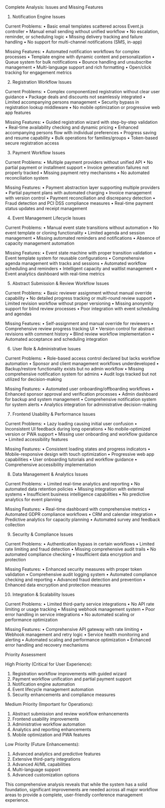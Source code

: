 Complete Analysis: Issues and Missing Features

1. Notification Engine Issues

Current Problems:
•  Basic email templates scattered across Event.js controller
•  Manual email sending without unified workflow
•  No escalation, reminder, or scheduling logic
•  Missing delivery tracking and failure handling
•  No support for multi-channel notifications (SMS, in-app)

Missing Features:
•  Automated notification workflows for complex processes
•  Template engine with dynamic content and personalization
•  Queue system for bulk notifications
•  Bounce handling and unsubscribe management
•  Multi-language support and rich formatting
•  Open/click tracking for engagement metrics

2. Registration Workflow Issues

Current Problems:
•  Complex componentized registration without clear user guidance
•  Package deals and discounts not seamlessly integrated
•  Limited accompanying persons management
•  Security bypass in registration lookup middleware
•  No mobile optimization or progressive web app features

Missing Features:
•  Guided registration wizard with step-by-step validation
•  Real-time availability checking and dynamic pricing
•  Enhanced accompanying persons flow with individual preferences
•  Progress saving and resume capability
•  Bulk operations for families/groups
•  Token-based secure registration access

3. Payment Workflow Issues

Current Problems:
•  Multiple payment providers without unified API
•  No partial payment or installment support
•  Invoice generation failures not properly tracked
•  Missing payment retry mechanisms
•  No automated reconciliation system

Missing Features:
•  Payment abstraction layer supporting multiple providers
•  Partial payment plans with automated charging
•  Invoice management with version control
•  Payment reconciliation and discrepancy detection
•  Fraud detection and PCI DSS compliance measures
•  Real-time payment status updates and receipt management

4. Event Management Lifecycle Issues

Current Problems:
•  Manual event state transitions without automation
•  No event template or cloning functionality
•  Limited agenda and session management
•  Missing automated reminders and notifications
•  Absence of capacity management automation

Missing Features:
•  Event state machine with proper transition validation
•  Event template system for reusable configurations
•  Comprehensive agenda management with tracks and sessions
•  Automated workflow scheduling and reminders
•  Intelligent capacity and waitlist management
•  Event analytics dashboard with real-time metrics

5. Abstract Submission & Review Workflow Issues

Current Problems:
•  Basic reviewer assignment without manual override capability
•  No detailed progress tracking or multi-round review support
•  Limited revision workflow without proper versioning
•  Missing anonymity support for blind review processes
•  Poor integration with event scheduling and agendas

Missing Features:
•  Self-assignment and manual override for reviewers
•  Comprehensive review progress tracking UI
•  Version control for abstract revisions with comment history
•  Blind review workflow implementation
•  Automated acceptance and scheduling integration

6. User Role & Administrative Issues

Current Problems:
•  Role-based access control declared but lacks workflow automation
•  Sponsor and client management workflows underdeveloped
•  Backup/restore functionality exists but no admin workflow
•  Missing comprehensive notification system for admins
•  Audit logs tracked but not utilized for decision-making

Missing Features:
•  Automated user onboarding/offboarding workflows
•  Enhanced sponsor approval and verification processes
•  Admin dashboard for backup and system management
•  Comprehensive notification system for system alerts
•  Analytics integration for administrative decision-making

7. Frontend Usability & Performance Issues

Current Problems:
•  Lazy loading causing initial user confusion
•  Inconsistent UI feedback during long operations
•  No mobile-optimized version or PWA support
•  Missing user onboarding and workflow guidance
•  Limited accessibility features

Missing Features:
•  Consistent loading states and progress indicators
•  Mobile-responsive design with touch optimization
•  Progressive web app capabilities
•  User onboarding tutorials and workflow guidance
•  Comprehensive accessibility implementation

8. Data Management & Analytics Issues

Current Problems:
•  Limited real-time analytics and reporting
•  No automated data retention policies
•  Missing integration with external systems
•  Insufficient business intelligence capabilities
•  No predictive analytics for event planning

Missing Features:
•  Real-time dashboard with comprehensive metrics
•  Automated GDPR compliance workflows
•  CRM and calendar integration
•  Predictive analytics for capacity planning
•  Automated survey and feedback collection

9. Security & Compliance Issues

Current Problems:
•  Authentication bypass in certain workflows
•  Limited rate limiting and fraud detection
•  Missing comprehensive audit trails
•  No automated compliance checking
•  Insufficient data encryption and protection

Missing Features:
•  Enhanced security measures with proper token validation
•  Comprehensive audit logging system
•  Automated compliance checking and reporting
•  Advanced fraud detection and prevention
•  Enhanced data encryption and protection measures

10. Integration & Scalability Issues

Current Problems:
•  Limited third-party service integrations
•  No API rate limiting or usage tracking
•  Missing webhook management system
•  Poor error handling in service integrations
•  No automated scaling or performance optimization

Missing Features:
•  Comprehensive API gateway with rate limiting
•  Webhook management and retry logic
•  Service health monitoring and alerting
•  Automated scaling and performance optimization
•  Enhanced error handling and recovery mechanisms

Priority Assessment

High Priority (Critical for User Experience):
1. Registration workflow improvements with guided wizard
2. Payment workflow unification and partial payment support
3. Notification engine automation
4. Event lifecycle management automation
5. Security enhancements and compliance measures

Medium Priority (Important for Operations):
1. Abstract submission and review workflow enhancements
2. Frontend usability improvements
3. Administrative workflow automation
4. Analytics and reporting enhancements
5. Mobile optimization and PWA features

Low Priority (Future Enhancements):
1. Advanced analytics and predictive features
2. Extensive third-party integrations
3. Advanced AI/ML capabilities
4. Multi-language support
5. Advanced customization options

This comprehensive analysis reveals that while the system has a solid foundation, significant improvements are needed across all major workflow areas to provide a complete, user-friendly conference management experience.